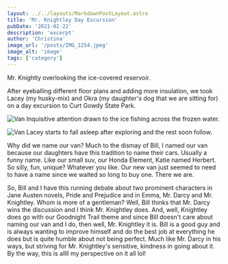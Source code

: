 ```yaml
---
layout: ../../layouts/MarkdownPostLayout.astro
title: 'Mr. Knightley Day Excursion'
pubDate: '2021-02-22'
description: 'excerpt'
author: 'Christina'
image_url: '/posts/IMG_1254.jpeg'
image_alt: 'image'
tags: ['category']
---
```


Mr. Knightly overlooking the ice-covered reservoir.

After eyeballing different floor plans and adding more insulation, we took Lacey (my husky-mix) and Okra (my daughter's dog that we are sitting for) on a day excursion to Curt Gowdy State Park.

![Van](images/posts/IMG_1246.jpeg)
Inquisitive attention drawn to the ice fishing across the frozen water.

![Van](images/posts/IMG_1260-1.jpeg)
Lacey starts to fall asleep after exploring and the rest soon follow.

Why did we name our van? Much to the dismay of Bill, I named our van because our daughters have this tradition to name their cars. Usually a funny name. Like our small suv, our Honda Element, Katie named Herbert. So silly, fun, unique? Whatever you like. Our new van just seemed to need to have a name since we waited so long to buy one. There we are.

So, Bill and I have this running debate about two prominent characters in Jane Austen novels, Pride and Prejudice and in Emma, Mr. Darcy and Mr. Knightley. Whom is more of a gentleman? Well, Bill thinks that Mr. Darcy wins the discussion and I think Mr. Knightley does. And, well, Knightley does go with our Goodnight Trail theme and since Bill doesn't care about naming our van and I do, then well, Mr. Knightley it is. Bill is a good guy and is always wanting to improve himself and do the best job at everything he does but is quite humble about not being perfect. Much like Mr. Darcy in his ways, but striving for Mr. Knightley's sensitive, kindness in going about it. By the way, this is allll my perspective on it all lol!
